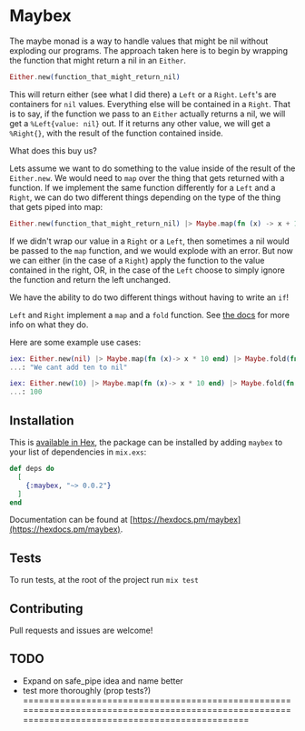 # Maybex

The maybe monad is a way to handle values that might be nil without exploding our programs. The approach taken here is to begin by wrapping the function that might return a nil in an `Either`.

```elixir
Either.new(function_that_might_return_nil)
```

This will return either (see what I did there) a `Left` or a `Right`. `Left`'s are containers for `nil` values. Everything else will be contained in a `Right`. That is to say, if the function we pass to an `Either` actually returns a nil, we will get a `%Left{value: nil}` out. If it returns any other value, we will get a `%Right{}`, with the result of the function contained inside.

What does this buy us?

Lets assume we want to do something to the value inside of the result of the `Either.new`. We would need to `map` over the thing that gets returned with a function. If we implement the same function differently for a `Left` and a `Right`, we can do two different things depending on the type of the thing that gets piped into map: 

```elixir
Either.new(function_that_might_return_nil) |> Maybe.map(fn (x) -> x + 10 end)
```

If we didn't wrap our value in a `Right` or a `Left`, then sometimes a nil would be passed to the `map` function, and we would explode with an error. But now we can either (in the case of a `Right`) apply the function to the value contained in the right, OR, in the case of the `Left` choose to simply ignore the function and return the left unchanged.

We have the ability to do two different things without having to  write an `if`!

`Left` and `Right` implement a `map` and a `fold` function. See [the docs](https://hexdocs.pm/maybex) for more info on what they do.

Here are some example use cases:

```elixir
iex: Either.new(nil) |> Maybe.map(fn (x)-> x * 10 end) |> Maybe.fold(fn (x)-> "We cant add ten to nil" end, fn (x) -> x end)
...: "We cant add ten to nil"
```

```elixir
iex: Either.new(10) |> Maybe.map(fn (x)-> x * 10 end) |> Maybe.fold(fn (x)-> "We cant add ten to nil" end, fn (x) -> x end)
...: 100
```

## Installation

This is [available in Hex](https://hex.pm/packages/maybex), the package can be installed
by adding `maybex` to your list of dependencies in `mix.exs`:

```elixir
def deps do
  [
    {:maybex, "~> 0.0.2"}
  ]
end
```

Documentation can be found at [https://hexdocs.pm/maybex](https://hexdocs.pm/maybex).

## Tests

To run tests, at the root of the project run `mix test`

## Contributing

Pull requests and issues are welcome!


## TODO

- Expand on safe_pipe idea and name better
- test more thoroughly (prop tests?)
=================================================================================================================================================

